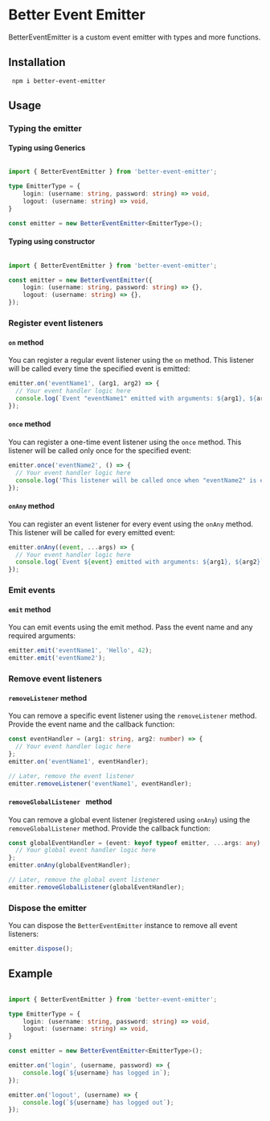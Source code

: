 

# Better Event Emitter

BetterEventEmitter is a custom event emitter with types and more functions.

## Installation

<code> npm i better-event-emitter </code>

## Usage

### Typing the emitter

#### Typing using Generics

```ts

import { BetterEventEmitter } from 'better-event-emitter';

type EmitterType = {
    login: (username: string, password: string) => void,
    logout: (username: string) => void,
}

const emitter = new BetterEventEmitter<EmitterType>();

```

#### Typing using constructor

```ts

import { BetterEventEmitter } from 'better-event-emitter';

const emitter = new BetterEventEmitter({
    login: (username: string, password: string) => {},
    logout: (username: string) => {},
});

```

### Register event listeners

#### `on` method

You can register a regular event listener using the `on` method. This listener will be called every time the specified event is emitted:

```ts
emitter.on('eventName1', (arg1, arg2) => {
  // Your event handler logic here
  console.log(`Event "eventName1" emitted with arguments: ${arg1}, ${arg2}`);
});
```

#### `once` method

You can register a one-time event listener using the `once` method. This listener will be called only once for the specified event:

```ts
emitter.once('eventName2', () => {
  // Your event handler logic here
  console.log('This listener will be called once when "eventName2" is emitted.');
});
```

#### `onAny` method

You can register an event listener for every event using the `onAny` method. This listener will be called for every emitted event:

```ts
emitter.onAny((event, ...args) => {
  // Your event handler logic here
  console.log(`Event ${event} emitted with arguments: ${arg1}, ${arg2}`);
});
```

### Emit events

#### `emit` method

You can emit events using the emit method. Pass the event name and any required arguments:

```ts
emitter.emit('eventName1', 'Hello', 42);
emitter.emit('eventName2');
```

### Remove event listeners

#### `removeListener` method

You can remove a specific event listener using the `removeListener` method. Provide the event name and the callback function:

```ts
const eventHandler = (arg1: string, arg2: number) => {
  // Your event handler logic here
};
emitter.on('eventName1', eventHandler);

// Later, remove the event listener
emitter.removeListener('eventName1', eventHandler);
```

#### `removeGlobalListener ` method

You can remove a global event listener (registered using `onAny`) using the `removeGlobalListener` method. Provide the callback function:

```ts
const globalEventHandler = (event: keyof typeof emitter, ...args: any) => {
  // Your global event handler logic here
};
emitter.onAny(globalEventHandler);

// Later, remove the global event listener
emitter.removeGlobalListener(globalEventHandler);
```

### Dispose the emitter

You can dispose the `BetterEventEmitter` instance to remove all event listeners:

```ts
emitter.dispose();
```

## Example

```ts

import { BetterEventEmitter } from 'better-event-emitter';

type EmitterType = {
    login: (username: string, password: string) => void,
    logout: (username: string) => void,
}

const emitter = new BetterEventEmitter<EmitterType>();

emitter.on('login', (username, password) => {
    console.log(`${username} has logged in`);
});

emitter.on('logout', (username) => {
    console.log(`${username} has logged out`);
});


```